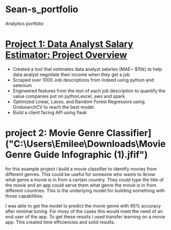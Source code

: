 # Sean-s_portfolio
Analytics portfolio

# [Project 1: Data Analyst Salary Estimator: Project Overview](https://github.com/S12ean45/Sean-s_portfolio)
* Created a tool that estimates data analyst salaries (MAE~ $10k) to help data analyst negotiate their income when they get a job
* Scraped over 1000 Job descriptions from indeed using python and selenium
* Engineered features from the text of each job description to quantify the value companies put on python,excel, aws and spark.
* Optimized Linear, Lasso, and Random Forest Regressors using GridsearchCV to reach the best model.
* Build a client facing API using flask


# project 2: Movie Genre Classifier]("C:\Users\Emilee\Downloads\Movie Genre Guide Infographic (1).jfif")
for this example project i build a movie classifier to identify movies from different genres. This could be useful for someone who wants to lknow what genre a movie is in from a certain country. They could type the title of the movie and an app could serve them what genre the movie is in from different countries. This is the underlying model for building something with those capabilities.

I was able to get the model to predict the movie genre with 95% accuracy after minimal tuning. For mosy of the cases this would meet the need of an end user of the app. To get these results i used transfer learning on a movie app. This created time efficiencies and solid results.
